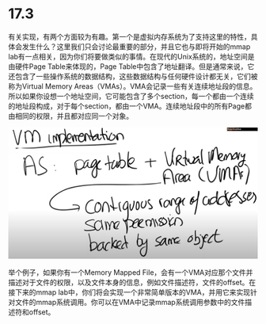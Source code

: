 # 17.3

有关实现，有两个方面较为有趣。第一个是虚拟内存系统为了支持这里的特性，具体会发生什么？这里我们只会讨论最重要的部分，并且它也与即将开始的mmap lab有一点相关，因为你们将要做类似的事情。在现代的Unix系统的，地址空间是由硬件Page Table来体现的，Page Table中包含了地址翻译。但是通常来说，它还包含了一些操作系统的数据结构，这些数据结构与任何硬件设计都无关，它们被称为Virtual Memory Areas（VMAs）。VMA会记录一些有关连续地址段的信息。所以如果你设想一个地址空间，它可能包含了多个section，每一个都由一个连续的地址段构成，对于每个section，都由一个VMA。连续地址段中的所有Page都由相同的权限，并且都对应同一个对象。

![](../.gitbook/assets/image%20%28760%29.png)

举个例子，如果你有一个Memory Mapped File，会有一个VMA对应那个文件并描述对于文件的权限，以及文件本身的信息，例如文件描述符，文件的offset。在接下来的mmap lab中，你们将会实现一个非常简单版本的VMA，并用它来实现针对文件的mmap系统调用。你可以在VMA中记录mmap系统调用参数中的文件描述符和offset。

